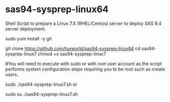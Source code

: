 # sas94-sysprep-linux64
Shell Script to prepare a Linux 7.X (RHEL/Centos) server to deploy SAS 9.4 server deployment.


sudo yum install -y git

git clone https://github.com/tuxworld/sas94-sysprep-linux64
cd sas94-sysprep-linux7
chmod +x sas94-sysprep-linux7

#You will need to execute with sudo or with root user account as the script performs system configuration steps requiring you to be root such as create users.

sudo ./sas94-sysprep-linux7.sh
or

sudo su
./sas94-sysprep-linux7.sh

